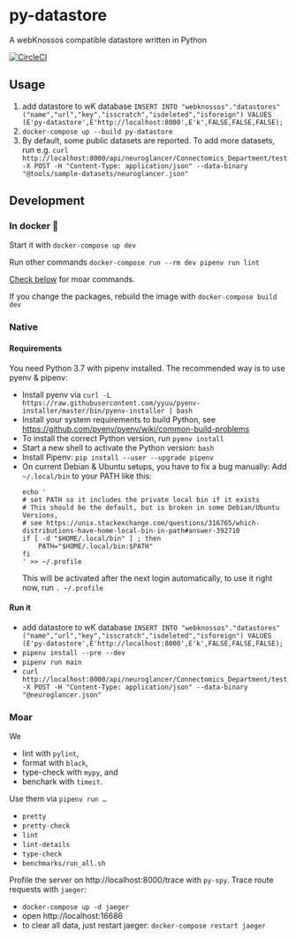 # py-datastore
A webKnossos compatible datastore written in Python

[![CircleCI](https://circleci.com/gh/scalableminds/py-datastore.svg?style=svg&circle-token=1d7b55b40a5733c7563033064cee0ed0beef36b6)](https://circleci.com/gh/scalableminds/py-datastore)

## Usage

1. add datastore to wK database `INSERT INTO "webknossos"."datastores"("name","url","key","isscratch","isdeleted","isforeign") VALUES (E'py-datastore',E'http://localhost:8000',E'k',FALSE,FALSE,FALSE);`
2. `docker-compose up --build py-datastore`
3. By default, some public datasets are reported. To add more datasets, run e.g.
   `curl http://localhost:8000/api/neuroglancer/Connectomics_Department/test -X POST -H "Content-Type: application/json" --data-binary "@tools/sample-datasets/neuroglancer.json"`

## Development
### In docker :whale:

Start it with `docker-compose up dev`

Run other commands `docker-compose run --rm dev pipenv run lint`

[Check below](#moar) for moar commands.

If you change the packages, rebuild the image with `docker-compose build dev`

### Native
#### Requirements

You need Python 3.7 with pipenv installed. The recommended way is to use pyenv & pipenv:

* Install pyenv via
  `curl -L https://raw.githubusercontent.com/yyuu/pyenv-installer/master/bin/pyenv-installer | bash`
* Install your system requirements to build Python, see
  https://github.com/pyenv/pyenv/wiki/common-build-problems
* To install the correct Python version, run
  `pyenv install`
* Start a new shell to activate the Python version:
  `bash`
* Install Pipenv:
  `pip install --user --upgrade pipenv`
* On current Debian & Ubuntu setups, you have to fix a bug manually:
  Add `~/.local/bin` to your PATH like this:
  ```
  echo '
  # set PATH so it includes the private local bin if it exists
  # This should be the default, but is broken in some Debian/Ubuntu Versions,
  # see https://unix.stackexchange.com/questions/316765/which-distributions-have-home-local-bin-in-path#answer-392710
  if [ -d "$HOME/.local/bin" ] ; then
      PATH="$HOME/.local/bin:$PATH"
  fi
  ' >> ~/.profile
  ```
  This will be activated after the next login automatically, to use it right now, run
  `. ~/.profile`

#### Run it

*  add datastore to wK database `INSERT INTO "webknossos"."datastores"("name","url","key","isscratch","isdeleted","isforeign") VALUES (E'py-datastore',E'http://localhost:8000',E'k',FALSE,FALSE,FALSE);`
* `pipenv install --pre --dev`
* `pipenv run main`
* `curl http://localhost:8000/api/neuroglancer/Connectomics_Department/test -X POST -H "Content-Type: application/json" --data-binary "@neuroglancer.json"`

### Moar

We
* lint with `pylint`,
* format with `black`,
* type-check with `mypy`, and
* benchark with `timeit`.

Use them via
`pipenv run …`
* `pretty`
* `pretty-check`
* `lint`
* `lint-details`
* `type-check`
* `benchmarks/run_all.sh`

Profile the server on http://localhost:8000/trace with `py-spy`.
Trace route requests with `jaeger`:
* `docker-compose up -d jaeger`
* open http://localhost:16686
* to clear all data, just restart jaeger: `docker-compose restart jaeger`
